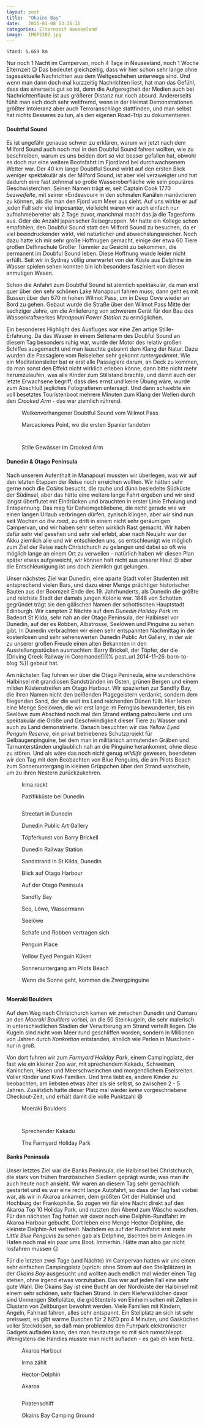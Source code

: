 ```yaml
---
layout: post
title:  "Okains Bay"
date:   2015-01-08 13:36:35
categories: Elternzeit Neuseeland
image:  IMGP2202.jpg
---
```

	Stand: 5.659 km

Nur noch 1 Nacht im Campervan, noch 4 Tage in Neuseeland, noch 1 Woche Elternzeit :cry: Das bedeutet gleichzeitig, dass wir hier schon sehr lange ohne tagesaktuelle Nachrichten aus dem Weltgeschehen unterwegs sind. Und wenn man dann doch mal kurzzeitig Nachrichten liest, hat man das Gefühl, dass das einerseits gut so ist, denn die Aufgeregtheit der Medien auch bei Nachrichtenflaute ist aus größerer Distanz nur noch absurd. Andererseits fühlt man sich doch sehr weltfremd, wenn in der Heimat Demonstrationen größter Intoleranz aber auch Terroranschläge stattfinden, und man selbst hat nichts Besseres zu tun, als den eigenen Road-Trip zu dokumentieren.

#### Doubtful Sound

Es ist ungefähr genauso schwer zu erklären, warum wir jetzt nach dem Milford Sound auch noch mal in den Doubful Sound fahren wollten, wie zu beschreiben, warum es uns beiden dort so viel besser gefallen hat, obwohl es doch nur eine weitere Bootsfahrt im Fjordland bei durchwachsenem Wetter war. Der 40 km lange Doubtful Sound wirkt auf den ersten Blick weniger spektakulär als der Milford Sound, ist aber viel verzweigter und hat dadurch eine fast zehnmal so große Wasseroberfläche wie sein populäres Geschwisterchen. Seinen Namen trägt er, seit Captain Cook 1770 *bezweifelte*, mit seiner »Endeavour« in den schmalen Kanälen manövrieren zu können, als die man den Fjord vom Meer aus sieht. Auf uns wirkte er auf jeden Fall sehr viel imposanter, vielleicht waren wir auch einfach nur aufnahmebereiter als 2 Tage zuvor, manchmal macht das ja die Tagesform aus. Oder die Anzahl japanischer Reisegruppen. Mir hatte ein Kollege schon empfohlen, den Doubful Sound statt den Milford Sound zu besuchen, da er viel beeindruckender wirkt, viel natürlicher und abwechslungsreicher. Noch dazu hatte ich mir sehr große Hoffnugen gemacht, einige der etwa 60 Tiere großen Delfinschule Großer Tümmler zu Gesicht zu bekommen, die permanent im Doubful Sound leben. Diese Hoffnung wurde leider nicht erfüllt. Seit wir in Sydney völlig unerwartet von der Küste aus Delphine im Wasser spielen sehen konnten bin ich besonders fasziniert von diesen anmutigen Wesen.

Schon die Anfahrt zum Doubtful Sound ist ziemlich spektakulär, da man erst quer über den sehr schönen Lake Manapouri fahren muss, dann geht es mit Bussen über den 670 m hohen Wilmot Pass, um in Deep Cove wieder an Bord zu gehen. Gebaut wurde die Straße über den Wilmot Pass Mitte der sechziger Jahre, um die Anlieferung von schwerem Gerät für den Bau des Wasserkraftwerkes *Manapouri Power Station* zu ermöglichen.

Ein besonderes Highlight des Ausfluges war eine Zen artige Stille-Erfahrung. Da das Wasser in einem Seitenarm des Doubful Sound an diesem Tag besonders ruhig war, wurde der Motor des relativ großen Schiffes ausgemacht und man lauschte gebannt dem Klang der Natur. Dazu wurden die Passagiere vom Reiseleiter sehr gekonnt *runtergedimmt*. Wie ein Meditationsleiter bat er erst alle Passagiere darum, an Deck zu kommen, da man sonst den Effekt nicht wirklich erleben könne, dann bitte nicht mehr herumzulaufen, was alle Kinder zum Stillstand brachte, und damit auch der letzte Erwachsene begriff, dass dies ernst und keine Übung wäre, wurde zum Abschluß jegliches Fotografieren untersagt. Und dann schwebte ein voll besetztes Touristenboot mehrere Minuten zum Klang der Wellen durch den *Crooked Arm* - das war ziemlich rührend.


<div class="carousel">
<figure>
	<picture>
		<source srcset="/assets/images/phone/IMGP1944.JPG" media="(max-width:320px)">
		<source srcset="/assets/images/tablet/IMGP1944.JPG" media="(max-width:800px)">
		<source srcset="/assets/images/desktop/IMGP1944.JPG" media="(min-width:800px)">
		<img alt="">
	</picture>
	<figcaption>Wolkenverhangener Doubtful Sound vom Wilmot Pass</figcaption>
</figure>
<figure>
	<picture>
		<source srcset="/assets/images/phone/IMGP1989.JPG" media="(max-width:320px)">
		<source srcset="/assets/images/tablet/IMGP1989.JPG" media="(max-width:800px)">
		<source srcset="/assets/images/desktop/IMGP1989.JPG" media="(min-width:800px)">
		<img alt="">
	</picture>
	<figcaption>Marcaciones Point, wo die ersten Spanier landeten</figcaption>
</figure>
<figure>
	<picture>
		<source srcset="/assets/images/phone/IMGP1996.JPG" media="(max-width:320px)">
		<source srcset="/assets/images/tablet/IMGP1996.JPG" media="(max-width:800px)">
		<source srcset="/assets/images/desktop/IMGP1996.JPG" media="(min-width:800px)">
		<img alt="">
	</picture>
</figure>
<figure>
	<picture>
		<source srcset="/assets/images/phone/IMGP2015.JPG" media="(max-width:320px)">
		<source srcset="/assets/images/tablet/IMGP2015.JPG" media="(max-width:800px)">
		<source srcset="/assets/images/desktop/IMGP2015.JPG" media="(min-width:800px)">
		<img alt="">
	</picture>
</figure>
<figure>
	<picture>
		<source srcset="/assets/images/phone/IMGP2024.JPG" media="(max-width:320px)">
		<source srcset="/assets/images/tablet/IMGP2024.JPG" media="(max-width:800px)">
		<source srcset="/assets/images/desktop/IMGP2024.JPG" media="(min-width:800px)">
		<img alt="">
	</picture>
	<figcaption>Stille Gewässer im Crooked Arm</figcaption>
</figure>
</div>

#### Dunedin & Otago Peninsula

Nach unserem Aufenthalt in Manapouri mussten wir überlegen, was wir auf den letzten Etappen der Reise noch erreichen wollten. Wir hätten sehr gerne noch die *Catlins* besucht, die rauhe und dünn besiedelte Südküste der Südinsel, aber das hätte eine weitere lange Fahrt ergeben und wir sind längst überflutet mit Eindrücken und brauchten in erster Linie Erholung und Entspannung. Das mag für Daheimgebliebene, die nicht gerade wie wir einen langen Urlaub verbringen dürfen, zynisch klingen, aber wir sind nun seit Wochen *on the road*, zu dritt in einem nicht sehr geräumigen Campervan, und wir haben sehr selten wirklich Rast gemacht. Wir haben dafür sehr viel gesehen und sehr viel erlebt, aber nach Neujahr war der Akku ziemlich alle und wir entschieden uns, so entschleunigt wie möglich zum Ziel der Reise nach Christchurch zu gelangen und dabei so oft wie möglich lange an einem Ort zu verweilen - natürlich haben wir diesen Plan später etwas aufgeweicht, wir können halt nicht aus unserer Haut :wink: aber die Entschleunigung ist uns doch ziemlich gut gelungen.

Unser nächstes Ziel war Dunedin, eine aparte Stadt voller Studenten mit entsprechend vielen Bars, und dazu einer Menge prächtiger historischer Bauten aus der Boomzeit Ende des 19. Jahrhunderts, als Dunedin die größte und reichste Stadt der damals jungen Kolonie war. 1848 von Schotten gegründet trägt sie den gälischen Namen der schottischen Hauptstadt Edinburgh. Wir campten 2 Nächte auf dem *Dunedin Holiday Park* im Badeort St Kilda, sehr nah an der Otago Peninsula, der Halbinsel vor Dunedin, auf der es Robben, Albatrosse, Seelöwen und Pinguine zu sehen gibt. In Dunedin verbrachten wir einen sehr entspannten Nachmittag in der kostenlosen und sehr sehenswerten Dunedin Public Art Gallery, in der wir zu unserer großen Freude einen alten Bekannten in den Ausstellungsstücken ausmachten: Barry Brickell, der Töpfer, der die [Driving Creek Railway in Coromandel]({% post_url 2014-11-26-born-to-blog %}) gebaut hat.

Am nächsten Tag fuhren wir über die Otago Peninsula, eine wunderschöne Halbinsel mit grandiosen Sandstränden im Osten, grünen Bergen und einem milden Küstenstreifen am Otago Harbour. Wir spazierten zur Sandfly Bay, die ihren Namen nicht den beißenden Plagegeistern verdankt, sondern dem fliegenden Sand, der die weit ins Land reichenden Dünen füllt. Hier leben eine Menge Seelöwen, die wir erst lange im Fernglas bewunderten, bis ein Seelöwe zum Abschied noch mal den Strand entlang patroulierte und uns spektakulär die Größe und Geschwindigkeit dieser Tiere zu Wasser und auch zu Land demonstrierte. Danach besuchten wir das *Yellow Eyed Penguin Reserve*, ein privat betriebenes Schutzprojekt für Gelbaugenpinguine, bei dem man in militärisch anmutenden Gräben und Tarnunterständen unglaublich nah an die Pinguine herankommt, ohne diese zu stören. Und als wäre das noch nicht genug *wildlife* gewesen, beendeten wir den Tag mit dem Beobachten von Blue Penguins, die am Pilots Beach zum Sonnenuntergang in kleinen Grüppchen über den Strand watscheln, um zu ihren Nestern zurückzukehren.

<div class="carousel">
<figure>
	<picture>
		<source srcset="/assets/images/phone/IMGP2037.JPG" media="(max-width:320px)">
		<source srcset="/assets/images/tablet/IMGP2037.JPG" media="(max-width:800px)">
		<source srcset="/assets/images/desktop/IMGP2037.JPG" media="(min-width:800px)">
		<img alt="">
	</picture>
	<figcaption>Irma rockt</figcaption>
</figure>
<figure>
	<picture>
		<source srcset="/assets/images/phone/IMGP2038.JPG" media="(max-width:320px)">
		<source srcset="/assets/images/tablet/IMGP2038.JPG" media="(max-width:800px)">
		<source srcset="/assets/images/desktop/IMGP2038.JPG" media="(min-width:800px)">
		<img alt="">
	</picture>
	<figcaption>Pazifikküste bei Dunedin</figcaption>
</figure>
<figure>
	<picture>
		<source srcset="/assets/images/phone/IMGP2047.JPG" media="(max-width:320px)">
		<source srcset="/assets/images/tablet/IMGP2047.JPG" media="(max-width:800px)">
		<source srcset="/assets/images/desktop/IMGP2047.JPG" media="(min-width:800px)">
		<img alt="">
	</picture>
</figure>
<figure>
	<picture>
		<source srcset="/assets/images/phone/IMGP2073.JPG" media="(max-width:320px)">
		<source srcset="/assets/images/tablet/IMGP2073.JPG" media="(max-width:800px)">
		<source srcset="/assets/images/desktop/IMGP2073.JPG" media="(min-width:800px)">
		<img alt="">
	</picture>
	<figcaption>Streetart in Dunedin</figcaption>
</figure>
<figure>
	<picture>
		<source srcset="/assets/images/phone/IMGP2088.JPG" media="(max-width:320px)">
		<source srcset="/assets/images/tablet/IMGP2088.JPG" media="(max-width:800px)">
		<source srcset="/assets/images/desktop/IMGP2088.JPG" media="(min-width:800px)">
		<img alt="">
	</picture>
	<figcaption>Dunedin Public Art Gallery</figcaption>
</figure>
<figure>
	<picture>
		<source srcset="/assets/images/phone/IMGP2091.JPG" media="(max-width:320px)">
		<source srcset="/assets/images/tablet/IMGP2091.JPG" media="(max-width:800px)">
		<source srcset="/assets/images/desktop/IMGP2091.JPG" media="(min-width:800px)">
		<img alt="">
	</picture>
	<figcaption>Töpferkunst von Barry Brickell</figcaption>
</figure>
<figure>
	<picture>
		<source srcset="/assets/images/phone/IMGP2102.JPG" media="(max-width:320px)">
		<source srcset="/assets/images/tablet/IMGP2102.JPG" media="(max-width:800px)">
		<source srcset="/assets/images/desktop/IMGP2102.JPG" media="(min-width:800px)">
		<img alt="">
	</picture>
	<figcaption>Dunedin Railway Station</figcaption>
</figure>
<figure>
	<picture>
		<source srcset="/assets/images/phone/IMGP2108.JPG" media="(max-width:320px)">
		<source srcset="/assets/images/tablet/IMGP2108.JPG" media="(max-width:800px)">
		<source srcset="/assets/images/desktop/IMGP2108.JPG" media="(min-width:800px)">
		<img alt="">
	</picture>
	<figcaption>Sandstrand in St Kilda, Dunedin</figcaption>
</figure>
<figure>
	<picture>
		<source srcset="/assets/images/phone/IMGP2114.JPG" media="(max-width:320px)">
		<source srcset="/assets/images/tablet/IMGP2114.JPG" media="(max-width:800px)">
		<source srcset="/assets/images/desktop/IMGP2114.JPG" media="(min-width:800px)">
		<img alt="">
	</picture>
	<figcaption>Blick auf Otago Harbour</figcaption>
</figure>
<figure>
	<picture>
		<source srcset="/assets/images/phone/IMGP2117.JPG" media="(max-width:320px)">
		<source srcset="/assets/images/tablet/IMGP2117.JPG" media="(max-width:800px)">
		<source srcset="/assets/images/desktop/IMGP2117.JPG" media="(min-width:800px)">
		<img alt="">
	</picture>
	<figcaption>Auf der Otago Peninsula</figcaption>
</figure>
<figure>
	<picture>
		<source srcset="/assets/images/phone/IMGP2122.JPG" media="(max-width:320px)">
		<source srcset="/assets/images/tablet/IMGP2122.JPG" media="(max-width:800px)">
		<source srcset="/assets/images/desktop/IMGP2122.JPG" media="(min-width:800px)">
		<img alt="">
	</picture>
	<figcaption>Sandfly Bay</figcaption>
</figure>
<figure>
	<picture>
		<source srcset="/assets/images/phone/IMGP2125.JPG" media="(max-width:320px)">
		<source srcset="/assets/images/tablet/IMGP2125.JPG" media="(max-width:800px)">
		<source srcset="/assets/images/desktop/IMGP2125.JPG" media="(min-width:800px)">
		<img alt="">
	</picture>
	<figcaption>See, Löwe, Wassermann</figcaption>
</figure>
<figure>
	<picture>
		<source srcset="/assets/images/phone/IMGP2136.JPG" media="(max-width:320px)">
		<source srcset="/assets/images/tablet/IMGP2136.JPG" media="(max-width:800px)">
		<source srcset="/assets/images/desktop/IMGP2136.JPG" media="(min-width:800px)">
		<img alt="">
	</picture>
	<figcaption>Seelöwe</figcaption>
</figure>
<figure>
	<picture>
		<source srcset="/assets/images/phone/IMGP2152.JPG" media="(max-width:320px)">
		<source srcset="/assets/images/tablet/IMGP2152.JPG" media="(max-width:800px)">
		<source srcset="/assets/images/desktop/IMGP2152.JPG" media="(min-width:800px)">
		<img alt="">
	</picture>
	<figcaption>Schafe und Robben vertragen sich</figcaption>
</figure>
<figure>
	<picture>
		<source srcset="/assets/images/phone/IMGP2158.JPG" media="(max-width:320px)">
		<source srcset="/assets/images/tablet/IMGP2158.JPG" media="(max-width:800px)">
		<source srcset="/assets/images/desktop/IMGP2158.JPG" media="(min-width:800px)">
		<img alt="">
	</picture>
	<figcaption>Penguin Place</figcaption>
</figure>
<figure>
	<picture>
		<source srcset="/assets/images/phone/IMGP2161.JPG" media="(max-width:320px)">
		<source srcset="/assets/images/tablet/IMGP2161.JPG" media="(max-width:800px)">
		<source srcset="/assets/images/desktop/IMGP2161.JPG" media="(min-width:800px)">
		<img alt="">
	</picture>
	<figcaption>Yellow Eyed Penguin Küken</figcaption>
</figure>
<figure>
	<picture>
		<source srcset="/assets/images/phone/IMGP2174.JPG" media="(max-width:320px)">
		<source srcset="/assets/images/tablet/IMGP2174.JPG" media="(max-width:800px)">
		<source srcset="/assets/images/desktop/IMGP2174.JPG" media="(min-width:800px)">
		<img alt="">
	</picture>
	<figcaption>Sonnenuntergang am Pilots Beach</figcaption>
</figure>
<figure>
	<picture>
		<source srcset="/assets/images/phone/DSC02426.JPG" media="(max-width:320px)">
		<source srcset="/assets/images/tablet/DSC02426.JPG" media="(max-width:800px)">
		<source srcset="/assets/images/desktop/DSC02426.JPG" media="(min-width:800px)">
		<img alt="">
	</picture>
	<figcaption>Wenn die Sonne geht, kommen die Zwergpinguine</figcaption>
</figure>
<figure>
	<picture>
		<source srcset="/assets/images/phone/IMGP2186.JPG" media="(max-width:320px)">
		<source srcset="/assets/images/tablet/IMGP2186.JPG" media="(max-width:800px)">
		<source srcset="/assets/images/desktop/IMGP2186.JPG" media="(min-width:800px)">
		<img alt="">
	</picture>
</figure>
</div>

#### Moeraki Boulders

Auf dem Weg nach Christchurch kamen wir zwischen Dunedin und Oamaru an den *Moeraki Boulders* vorbei, an die 50 Steinkugeln, die sehr malerisch in unterschiedlichen Stadien der Verwitterung am Strand verteilt liegen. Die Kugeln sind nicht vom Meer rund geschliffen worden, sondern in Millionen von Jahren durch *Konkretion* entstanden, ähnlich wie Perlen in Muscheln - nur in groß.

Von dort fuhren wir zum *Farmyard Holiday Park*, einem Campingplatz, der fast wie ein kleiner Zoo war, mit sprechendem Kakadu, Schweinen, Kaninchen, Hasen und Meerschweinchen und morgendlichem Eselsreiten. Voller Kinder und Kiwi-Familien. Und Irma liebt es, andere Kinder zu beobachten, am liebsten etwas älter als sie selbst, so zwischen 2 - 5 Jahren. Zusätzlich hatte dieser Platz mal wieder *keine* vorgeschriebene Checkout-Zeit, und erhält damit die volle Punktzahl :smile:

<div class="carousel">
<figure>
	<picture>
		<source srcset="/assets/images/phone/IMGP2208.JPG" media="(max-width:320px)">
		<source srcset="/assets/images/tablet/IMGP2208.JPG" media="(max-width:800px)">
		<source srcset="/assets/images/desktop/IMGP2208.JPG" media="(min-width:800px)">
		<img alt="">
	</picture>
	<figcaption>Moeraki Boulders</figcaption>
</figure>
<figure>
	<picture>
		<source srcset="/assets/images/phone/IMGP2212.JPG" media="(max-width:320px)">
		<source srcset="/assets/images/tablet/IMGP2212.JPG" media="(max-width:800px)">
		<source srcset="/assets/images/desktop/IMGP2212.JPG" media="(min-width:800px)">
		<img alt="">
	</picture>
</figure>
<figure>
	<picture>
		<source srcset="/assets/images/phone/IMGP2213.JPG" media="(max-width:320px)">
		<source srcset="/assets/images/tablet/IMGP2213.JPG" media="(max-width:800px)">
		<source srcset="/assets/images/desktop/IMGP2213.JPG" media="(min-width:800px)">
		<img alt="">
	</picture>
</figure>
<figure>
	<picture>
		<source srcset="/assets/images/phone/IMGP2232.JPG" media="(max-width:320px)">
		<source srcset="/assets/images/tablet/IMGP2232.JPG" media="(max-width:800px)">
		<source srcset="/assets/images/desktop/IMGP2232.JPG" media="(min-width:800px)">
		<img alt="">
	</picture>
	<figcaption>Sprechender Kakadu</figcaption>
</figure>
<figure>
	<picture>
		<source srcset="/assets/images/phone/IMGP2233.JPG" media="(max-width:320px)">
		<source srcset="/assets/images/tablet/IMGP2233.JPG" media="(max-width:800px)">
		<source srcset="/assets/images/desktop/IMGP2233.JPG" media="(min-width:800px)">
		<img alt="">
	</picture>
	<figcaption>The Farmyard Holiday Park</figcaption>
</figure>
</div>

#### Banks Peninsula

Unser letztes Ziel war die Banks Peninsula, die Halbinsel bei Christchurch, die stark von frühen französischen Siedlern geprägt wurde, was man ihr auch heute noch ansieht. Wir waren an diesem Tag sehr gemächlich gestartet und es war eine recht lange Autofahrt, so dass der Tag fast vorbei war, als wir in Akaroa ankamen, dem größten Ort der Halbinsel und Hochburg der Frankophilie. So zogen wir für eine Nacht direkt auf den Akaroa Top 10 Holiday Park, und nutzten den Abend zum Wäsche waschen. Für den nächsten Tag hatten wir davor noch eine Delphin-Rundfahrt im Akaroa Harbour gebucht. Dort leben eine Menge Hector-Delphine, die kleinste Delphin-Art weltweit. Nachdem es auf der Rundfahrt erst mehr *Little Blue Penguins* zu sehen gab als Delphine, zischten beim Anlegen im Hafen noch mal ein paar ums Boot. Immerhin. Hätte man also gar nicht losfahren müssen :wink:

Für die letzten zwei Tage (und Nächte) im Campervan hatten wir uns einen sehr einfachen Campingplatz (sprich: ohne Strom auf den Stellplätzen) in der *Okains Bay* ausgesucht und wollten auch endlich mal wieder einen Tag stehen, ohne irgend etwas vorzuhaben. Das war auf jeden Fall eine sehr gute Wahl. Die Okains Bay ist eine Bucht an der Nordküste der Halbinsel mit einem sehr schönen, sehr flachen Strand. In dem Kieferwäldchen davor sind Unmengen Stellplätze, die größtenteils von Einheimischen mit Zelten in Clustern von Zeltburgen bewohnt werden. Viele Familien mit Kindern, Angeln, Fahrrad fahren, alles sehr entspannt. Ein Stellplatz an sich ist sehr preiswert, es gibt warme Duschen für 2 NZD pro 4 Minuten, und Gasküchen voller Steckdosen, so daß man problemlos den Fuhrpark elektronischer Gadgets aufladen kann, den man heutzutage so mit sich rumschleppt. Wenigstens die Handies musste man nicht aufladen - es gab eh kein Netz.

<div class="carousel">
<figure>
	<picture>
		<source srcset="/assets/images/phone/IMGP2241.JPG" media="(max-width:320px)">
		<source srcset="/assets/images/tablet/IMGP2241.JPG" media="(max-width:800px)">
		<source srcset="/assets/images/desktop/IMGP2241.JPG" media="(min-width:800px)">
		<img alt="">
	</picture>
	<figcaption>Akaroa Harbour</figcaption>
</figure>
<figure>
	<picture>
		<source srcset="/assets/images/phone/IMGP2244.JPG" media="(max-width:320px)">
		<source srcset="/assets/images/tablet/IMGP2244.JPG" media="(max-width:800px)">
		<source srcset="/assets/images/desktop/IMGP2244.JPG" media="(min-width:800px)">
		<img alt="">
	</picture>
	<figcaption>Irma zählt</figcaption>
</figure>
<figure>
	<picture>
		<source srcset="/assets/images/phone/IMGP2269.JPG" media="(max-width:320px)">
		<source srcset="/assets/images/tablet/IMGP2269.JPG" media="(max-width:800px)">
		<source srcset="/assets/images/desktop/IMGP2269.JPG" media="(min-width:800px)">
		<img alt="">
	</picture>
	<figcaption>Hector-Delphin</figcaption>
</figure>
<figure>
	<picture>
		<source srcset="/assets/images/phone/IMGP2272.JPG" media="(max-width:320px)">
		<source srcset="/assets/images/tablet/IMGP2272.JPG" media="(max-width:800px)">
		<source srcset="/assets/images/desktop/IMGP2272.JPG" media="(min-width:800px)">
		<img alt="">
	</picture>
	<figcaption>Akaroa</figcaption>
</figure>
<figure>
	<picture>
		<source srcset="/assets/images/phone/IMGP2290.JPG" media="(max-width:320px)">
		<source srcset="/assets/images/tablet/IMGP2290.JPG" media="(max-width:800px)">
		<source srcset="/assets/images/desktop/IMGP2290.JPG" media="(min-width:800px)">
		<img alt="">
	</picture>
</figure>
<figure>
	<picture>
		<source srcset="/assets/images/phone/IMGP2296.JPG" media="(max-width:320px)">
		<source srcset="/assets/images/tablet/IMGP2296.JPG" media="(max-width:800px)">
		<source srcset="/assets/images/desktop/IMGP2296.JPG" media="(min-width:800px)">
		<img alt="">
	</picture>
	<figcaption>Piratenschiff</figcaption>
</figure>
<figure>
	<picture>
		<source srcset="/assets/images/phone/IMGP2298.JPG" media="(max-width:320px)">
		<source srcset="/assets/images/tablet/IMGP2298.JPG" media="(max-width:800px)">
		<source srcset="/assets/images/desktop/IMGP2298.JPG" media="(min-width:800px)">
		<img alt="">
	</picture>
	<figcaption>Okains Bay Camping Ground</figcaption>
</figure>
</div>
